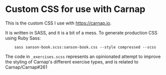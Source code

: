 # Custom CSS for use with Carnap

This is the custom CSS I use with <https://carnap.io>.

It is written in SASS, and it is a bit of a mess. To generate production CSS using Ruby Sass:

```
    sass sanson-book.scss:sanson-book.css --style compressed --scss
```

The code in `_exercises.scss` represents an opinionated attempt to improve the
styling of Carnap's different exercise types, and is related to
Carnap/Carnap#261


